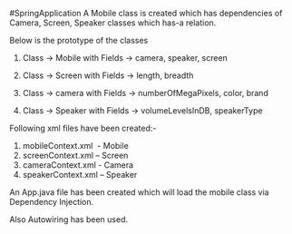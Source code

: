 #SpringApplication
A Mobile class is created which has dependencies of Camera, Screen, Speaker classes which has-a relation.  

Below is the prototype of the classes

1. Class -> Mobile with Fields -> camera, speaker, screen 

2. Class -> Screen with Fields -> length, breadth

3. Class -> camera with Fields -> numberOfMegaPixels, color, brand

4. Class -> Speaker with Fields -> volumeLevelsInDB, speakerType


Following xml files have been created:-

1. mobileContext.xml  - Mobile 
2. screenContext.xml – Screen 
3. cameraContext.xml - Camera
4. speakerContext.xml – Speaker 

An App.java file has been created which will load the mobile class via Dependency Injection.

Also Autowiring has been used.

